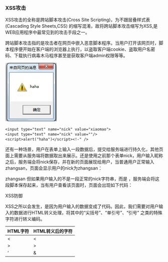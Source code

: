 ### XSS攻击

XSS攻击的全称是跨站脚本攻击(Cross Site Scripting)，为不跟层叠样式表(Cascading Style Sheets,CSS) 的缩写混淆，故将跨站脚本攻击缩写为XSS,是WEB应用程序中最常见到的攻击手段之一。

跨站脚本攻击指的是攻击者在网页中嵌入恶意脚本程序。当用户打开该网页时，脚本程序便开始在客户端的浏览器上执行，以盗取客户端cookie、盗取用户名密码、下载执行病毒木马程序甚至是获取客户端admin权限等等。

![](assets/ff982dca90b51a30dfb583f706c2915a.jpg)

```
<input type="text" name="nick" value="xiaomao">
<input type="text" name="nick" value=""/>
<script>alert("haha")</script><!-" />
```
还有一种场景，用户在表单上输入一段数据后，提交给服务端进行持久化，其他页面上需要从服务端将数据取出来展示。还是使用之前那个表单nick，用户输入昵称之后，服务端会将nick保存，并在新的页面展现给用户，当普通用户正常输入zhangsan，页面会显示用户的nick为zhangsan：

<body>
zhangsan
</body>
但如果用户输入的不是一段正常的nick字符串，而是

<script>alert("haha")</script>，服务端会将这段脚本保存起来，当有用户查看该页面时，页面会出现如下代码：

<body> <script>alert("haha")</script></body>

XSS防御

XSS之所以会发生，是因为用户输入的数据变成了代码。因此，我们需要对用户输入的数据进行HTML转义处理，将其中的“尖括号”、“单引号”、“引号”
之类的特殊字符进行转义编码。

| HTML字符 | HTML转义后的字符 |
|----------|------------------|
| <       | &lt;            |
| >       | &gt;            |
| ‘        | &amp;           |


